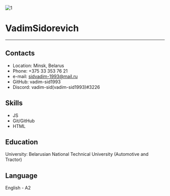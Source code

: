 ![1](https://user-images.githubusercontent.com/79473969/161119928-2109cd1c-f72a-4f08-ad78-857c72da857c.jpg)

#  VadimSidorevich 
--- 
##  Contacts 
*  Location: Minsk, Belarus  
*  Phone: +375 33 353 76 21 
*  e-mail: sidvadim-1993@mail.ru 
*  GitHub: vadim-sid1993 
*  Discord: vadim-sid(vadim-sid1993)#3226 
 
##  Skills 
* JS
* Git/GitHub 
* HTML 
 
##  Education 
University: Belarusian National Technical University (Automotive and Tractor)
 
##  Language 
English - A2
